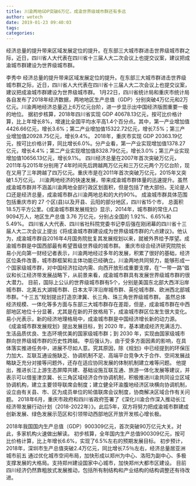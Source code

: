```yaml
---
title: 川渝两地GDP突破6万亿，成渝世界级城市群还有多远
author: wetech
date: 2019-01-23 09:40:03
tags: 
categories: 
---
```

经济总量的提升带来区域发展定位的提升。在东部三大城市群进击世界级城市群之际，近日，四川省人大代表在四川省十三届人大二次会议上也提交议案，建议把成渝城市群建设为世界级城市群。
<!-- more -->
李秀中
经济总量的提升带来区域发展定位的提升。在东部三大城市群进击世界级城市群之际，近日，四川省人大代表在四川省十三届人大二次会议上也提交议案，建议把成渝城市群建设为世界级城市群。
1月22日，四川省统计局和重庆市统计局各自发布了2018年经济数据，两地地区生产总值（GDP）分别突破4万亿元和2万亿元。川渝两地经济总量迈上6万亿元台阶，进一步显示出中国经济版图重要一极的地位。
据初步核算，2018年四川省实现 GDP 40678.13亿元，按可比价格计算，比上年增长8%，增速比全国平均水平高1.4个百分点。其中，第一产业增加值4426.66亿元，增长3.6%；第二产业增加值15322.72亿元，增长7.5%；第三产业增加值20928.75亿元，增长9.4%。
2018年，重庆市实现 GDP 20363.19亿元，按可比价格计算，同比增长6.0%。分产业看，第一产业实现增加值1378.27亿元，增长4.4%；第二产业实现增加值8328.79亿元，增长3.0%；第三产业实现增加值10656.13亿元，增长9.1%。
四川经济总量在2007年首次突破万亿元，2011年与2015年分别用了4年时间先后跨越两万亿元和三万亿元两个万亿台阶，现在又用了三年跨越了四万亿元。重庆市是在2011年首次突破万亿元，2015年又突破1.5万亿元。
川渝两地经济的快速发展，带来成渝城市群体量的迅速提升。虽然成渝城市群并不涵盖川渝两地全部行政区划面积，但是包括了绝大部份。无论是人口还是经济总量，成渝城市群占川渝两地总和的大约90%。
成渝城市群具体范围包括重庆市的 27 个区(县)以及开县、云阳的部分地区，四川省15个市， 总面积18.5万平方公里。《成渝城市群发展规划》显示，2014年，城市群的常住人口9094万人，地区生产总值 3.76 万亿元，分别占全国的 1.92%、6.65%和 5.49%。
四川省人大代表、四川省社科院党委书记李后强在刚闭幕的四川省十三届人大二次会议上提出《将成渝城市群建设成为世界级城市群的六点建议》。他认为，成渝城市群自2016年4月国务院批复其发展规划以来，就被外界给予厚望。成渝城市群是中国西部最有希望晋级世界级的城市群。
重庆市综合经济研究院院长易小光向第一财经记者表示，川渝两地经过多年的发展，积累了很好的基础，经济区位条件改善，城市群框架和主体功能已经确立。川渝两地共同努力，能够形成一个国家级城市群，对中国经济拉动内需、向西开放形成重要支撑，在“一带一路”倡议和长江经济带发展战略下，从前景来看，成渝城市群具有发展世界级城市群的很大潜力。
目前，国际上公认的世界级城市群有5个，分别是美国东北部大西洋沿岸城市群、北美五大湖城市群、日本太平洋沿岸城市群、英伦城市群、欧洲西北部城市群。“十三五”规划提出打造京津冀、长三角、珠三角世界级城市群。
虽然总体经济规模、一体化等多方面与东部三大城市群存在差距，但是，成渝城市群在中西部地区地位十分显著，尤其是在新的开放格局下，成渝城市群区位发生很大变化。易小光表示，新的经济地理格局中，成渝城市群是中国经济增长新的动力源。
《成渝城市群发展规划》提出发展目标，到 2020 年，基本建成经济充满活力、生活品质优良、生态环境优美的国家级城市群；到 2030 年，实现由国家级城市群向世界级城市群的历史性跨越。
李后强认为，由于受多方面因素的影响，在具体落实推进任务中，进展不尽如人意。究其原因，除《规划》中已经提到的环保压力加大、互联互通设施缺乏、协调机制不足、高端平台竞争大于合作、空间发展战略缺乏充分对接等问题外，还存在适应协同发展的体制机制建立难等问题。
他提出，推进长江上游生态屏障共建、基础设施互联互通、旅游一体化发展等建议，并表示可以借鉴津京冀、长三角区域经济合作协调机制，积极推进川渝共同设立区域协调机构，建立主要领导联席会制度；建立健全环渝腹地经济区块横向协调机制，设立由有关县、市、区为成员单位的轮值联席会议制度，协商解决区域合作有关问题。
2018年6月，重庆市政府和四川省政府签署了《深化川渝合作深入推动长江经济带发展行动计划（2018-2022年）》。此后5年，双方将努力把成渝城市群建成创新发展、绿色发展示范区和引领带动西部地区开放开发核心增长极。
 
 
2018年我国国内生产总值（GDP）900309亿元，首次突破90万亿元大关。对此，多家机构火速做出解读。
初步核算，全年国内生产总值900309亿元，按可比价格计算，比上年增长6.6%，实现了6.5%左右的预期发展目标。
初步预计，2018年，深圳市生产总值突破2.4万亿元，同比增长7.5％左右，经济总量居亚洲城市前五
通过优化城市空间布局，加快形成以郑州为中心、洛阳为副中心、多极支撑发展的大格局。支持郑州建设国家中心城市，加快郑州大都市区建设。
目前四川经济仍然靠粗放式发展推动，包括所有制结构和产业结构的结构调整还有待改进。
